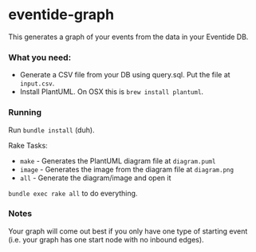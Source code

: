 # eventide-graph

This generates a graph of your events from the data in your Eventide DB.

### What you need: 

* Generate a CSV file from your DB using query.sql. Put the file at `input.csv`. 
* Install PlantUML. On OSX this is `brew install plantuml`. 

### Running

Run `bundle install` (duh). 

Rake Tasks:
* `make` - Generates the PlantUML diagram file at `diagram.puml`
* `image` - Generates the image from the diagram file at `diagram.png`
* `all` - Generate the diagram/image and open it

`bundle exec rake all` to do everything.

### Notes

Your graph will come out best if you only have one type of starting event (i.e. your graph has one start node with no inbound edges).
